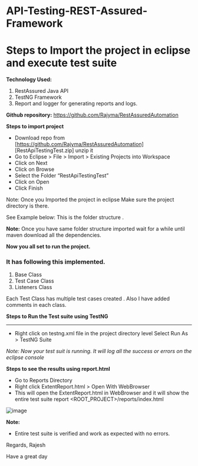# API-Testing-REST-Assured-Framework
# Steps to Import the project in eclipse and execute test suite 

**Technology Used:**
1. RestAssured Java API
2. TestNG Framework 
3. Report and logger for generating reports and logs.

**Github repository:**  https://github.com/Rajyma/RestAssuredAutomation

**Steps to import project**
- Download repo from [https://github.com/Rajyma/RestAssuredAutomation] [RestApiTestingTest.zip]  unzip it
- Go to Eclipse > File > Import > Existing Projects into Workspace
- Click on Next 
- Click on Browse
- Select the Folder “RestApiTestingTest”
- Click on Open
- Click Finish

Note: Once you Imported the project in eclipse Make sure the project directory is there. 

See Example below: This is the folder structure . 


**Note:**
Once you have same folder structure imported wait for a while until maven download all the dependencies. 

**Now you all set to run the project.**

### It has following this implemented. 
1. Base Class
2. Test Case Class
3. Listeners Class

Each Test Class has multiple test cases created . Also I have added comments in each class.

 **Steps to Run the Test suite using TestNG**

------------


- Right click on testng.xml file in the project directory level
Select Run As >  TestNG Suite

*Note: Now your test suit is running. It will log all the success or errors on the eclipse console*


**Steps to see the results using report.html**

- Go to Reports Directory
- Right click ExtentReport.html > Open With WebBrowser
- This will open the ExtentReport.html in WebBrowser and it will show the entire test suite report
<ROOT_PROJECT>/reports/index.html

![image](https://user-images.githubusercontent.com/26476263/162618695-fc7a47c5-70a2-4552-8186-fc7525276267.png)


**Note:**
- Entire test suite is verified and work as expected with no errors. 




Regards,
Rajesh

Have a great day



